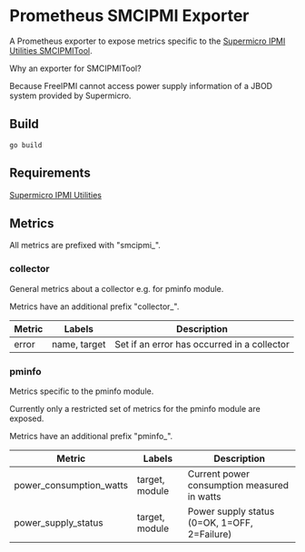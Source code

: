 # Prometheus SMCIPMI Exporter

A Prometheus exporter to expose metrics specific to the [Supermicro IPMI Utilities SMCIPMITool](https://www.supermicro.com/de/solutions/management-software/ipmi-utilities).

Why an exporter for SMCIPMITool?  

Because FreeIPMI cannot access power supply information of a JBOD system provided by Supermicro.

## Build

`go build`

## Requirements

[Supermicro IPMI Utilities](https://www.supermicro.com/en/solutions/management-software/ipmi-utilities)

## Metrics

All metrics are prefixed with "smcipmi_".

### collector

General metrics about a collector e.g. for pminfo module.

Metrics have an additional prefix "collector_".

| Metric | Labels       | Description                                 |
| -------|------------- | ------------------------------------------- |
| error  | name, target | Set if an error has occurred in a collector |

### pminfo

Metrics specific to the pminfo module.

Currently only a restricted set of metrics for the pminfo module are exposed.

Metrics have an additional prefix "pminfo_".

| Metric                     | Labels         | Description                                  |
| -------------------------- | -------------- | -------------------------------------------- |
| power\_consumption\_watts  | target, module | Current power consumption measured in watts  |
| power\_supply\_status      | target, module | Power supply status (0=OK, 1=OFF, 2=Failure) |
